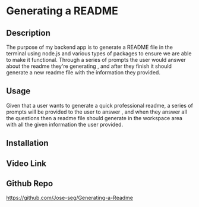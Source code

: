 # Generating a README 

## Description
The purpose of my backend app is to generate a README file in the terminal using node.js and various types of packages
to ensure we are able to make it functional. Through a series of prompts the user would answer about the readme they're generating 
, and after they finish it should generate a new readme file with the information they provided.

## Usage 
Given that a user wants to generate a quick professional readme, a series of prompts will be provided to the user to answer
, and when they answer all the questions then a readme file should generate in the workspace area with all the given 
information the user provided.

## Installation

## Video Link

## Github Repo
https://github.com/Jose-seg/Generating-a-Readme
